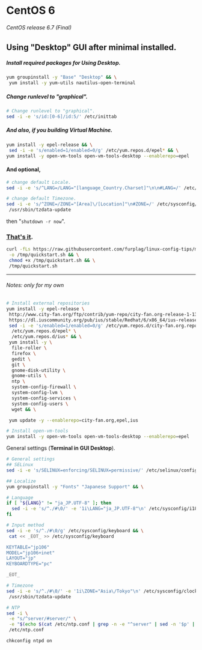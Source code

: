 # CentOS 6
###### CentOS release 6.7 (Final)
## Using "Desktop" GUI after minimal installed.
##### Install required packages for Using Desktop.
```bash
yum groupinstall -y "Base" "Desktop" && \
 yum install -y yum-utils nautilus-open-terminal
```
##### Change runlevel to "graphical".
```bash
# Change runlevel to "graphical". 
sed -i -e 's/id:[0-6]/id:5/' /etc/inittab
```

##### And also, if you building Virtual Machine.
```bash
yum install -y epel-release && \
 sed -i -e 's/enabled=1/enabled=0/g' /etc/yum.repos.d/epel* && \
yum install -y open-vm-tools open-vm-tools-desktop --enablerepo=epel
```

#### And optional,
```bash
# change default Locale.
sed -i -e 's/^LANG=/LANG="[language_Country.Charset]"\n\n#LANG=/' /etc/sysconfig/i18n

# change default Timezone.
sed -i -e 's/^ZONE=/ZONE="[Area]\/[Location]"\n#ZONE=/' /etc/sysconfig/clock && \
 /usr/sbin/tzdata-update
```
then "`shutdown -r now`".

### [That's it](centos.6.quickstart.sh).
```bash
curl -fLs https://raw.githubusercontent.com/furplag/linux-config-tips/master/rhel/centos.6.quickstart.sh \
 -o /tmp/quickstart.sh && \
 chmod +x /tmp/quickstart.sh && \
 /tmp/quickstart.sh
```

---
###### Notes: only for my own
```bash
# Install external repositories
yum install -y epel-release \
 http://www.city-fan.org/ftp/contrib/yum-repo/city-fan.org-release-1-13.rhel6.noarch.rpm \
 https://dl.iuscommunity.org/pub/ius/stable/Redhat/6/x86_64/ius-release-1.0-14.ius.el6.noarch.rpm && \
 sed -i -e 's/enabled=1/enabled=0/g' /etc/yum.repos.d/city-fan.org.repo \
  /etc/yum.repos.d/epel* \
  /etc/yum.repos.d/ius* && \
 yum install -y \
  file-roller \
  firefox \
  gedit \
  git \
  gnome-disk-utility \
  gnome-utils \
  ntp \
  system-config-firewall \
  system-config-lvm \
  system-config-services \
  system-config-users \
  wget && \

 yum update -y --enablerepo=city-fan.org,epel,ius

# Install open-vm-tools
yum install -y open-vm-tools open-vm-tools-desktop --enablerepo=epel
```

General settings (**Terminal in GUI Desktop**).
```bash
# General settings
## SELinux
sed -i -e 's/SELINUX=enforcing/SELINUX=permissive/' /etc/selinux/config

## Localize
yum groupinstall -y "Fonts" "Japanese Support" && \

# Language
if [ "${LANG}" != "ja_JP.UTF-8" ]; then
  sed -i -e 's/^./#\0/' -e '1i\LANG="ja_JP.UTF-8"\n' /etc/sysconfig/i18n
fi

# Input method
sed -i -e 's/^./#\0/g' /etc/sysconfig/keyboard && \
 cat << _EOT_ >> /etc/sysconfig/keyboard

KEYTABLE="jp106"
MODEL="jp106+inet"
LAYOUT="jp"
KEYBOARDTYPE="pc"

_EOT_

# Timezone
sed -i -e 's/^./#\0/' -e '1i\ZONE="Asia\/Tokyo"\n' /etc/sysconfig/clock && \
 /usr/sbin/tzdata-update

# NTP
sed -i \
 -e "s/^server/#server/" \
 -e "$(echo $(cat /etc/ntp.conf | grep -n -e "^server" | sed -n '$p' | sed -e 's/:.*//'))a\server -4 ntp.nict.jp\nserver 127.127.1.0\nfudge 127.127.1.0 stratum 10\n" \
 /etc/ntp.conf

chkconfig ntpd on
```
